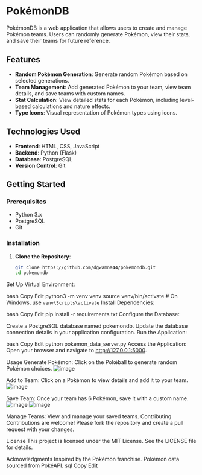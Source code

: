 # PokémonDB

PokémonDB is a web application that allows users to create and manage Pokémon teams. Users can randomly generate Pokémon, view their stats, and save their teams for future reference.

## Features

- **Random Pokémon Generation**: Generate random Pokémon based on selected generations.
- **Team Management**: Add generated Pokémon to your team, view team details, and save teams with custom names.
- **Stat Calculation**: View detailed stats for each Pokémon, including level-based calculations and nature effects.
- **Type Icons**: Visual representation of Pokémon types using icons.

## Technologies Used

- **Frontend**: HTML, CSS, JavaScript
- **Backend**: Python (Flask)
- **Database**: PostgreSQL
- **Version Control**: Git

## Getting Started

### Prerequisites

- Python 3.x
- PostgreSQL
- Git

### Installation

1. **Clone the Repository**:
   ```bash
   git clone https://github.com/dgwamna44/pokemondb.git
   cd pokemondb
Set Up Virtual Environment:

bash
Copy
Edit
python3 -m venv venv
source venv/bin/activate  # On Windows, use `venv\Scripts\activate`
Install Dependencies:

bash
Copy
Edit
pip install -r requirements.txt
Configure the Database:

Create a PostgreSQL database named pokemondb.
Update the database connection details in your application configuration.
Run the Application:

bash
Copy
Edit
python pokemon_data_server.py
Access the Application: Open your browser and navigate to http://127.0.0.1:5000.

Usage
Generate Pokémon: Click on the Pokéball to generate random Pokémon choices.
![image](https://github.com/user-attachments/assets/a89ced1d-9e26-483b-9fa3-1cb9408970e6)

Add to Team: Click on a Pokémon to view details and add it to your team.
![image](https://github.com/user-attachments/assets/3c17e563-44ba-45e4-8486-c5b681934fe9)

Save Team: Once your team has 6 Pokémon, save it with a custom name.
![image](https://github.com/user-attachments/assets/f5d4f492-b1f2-4b0c-b611-914130c8cd41)
![image](https://github.com/user-attachments/assets/19d40c82-aea8-4302-b58a-866791e45111)


Manage Teams: View and manage your saved teams.
Contributing
Contributions are welcome! Please fork the repository and create a pull request with your changes.

License
This project is licensed under the MIT License. See the LICENSE file for details.

Acknowledgments
Inspired by the Pokémon franchise.
Pokémon data sourced from PokéAPI.
sql
Copy
Edit





